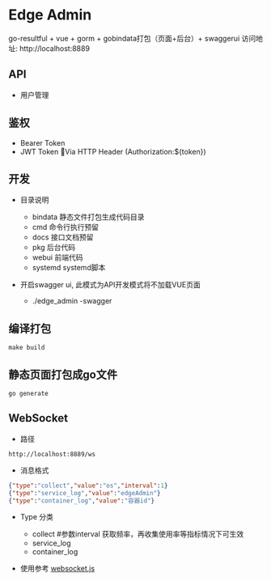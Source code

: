 # Edge Admin
go-resultful + vue + gorm + gobindata打包（页面+后台）+ swaggerui
访问地址: http://localhost:8889

## API
- 用户管理


## 鉴权
- Bearer Token 
- JWT Token Via HTTP Header (Authorization:${token})

## 开发

- 目录说明
  - bindata  静态文件打包生成代码目录
  - cmd      命令行执行预留
  - docs     接口文档预留
  - pkg      后台代码
  - webui    前端代码
  - systemd  systemd脚本

- 开启swagger ui, 此模式为API开发模式将不加载VUE页面
  - ./edge_admin -swagger

## 编译打包

```shell
make build
```
## 静态页面打包成go文件
```shell
go generate
```

## WebSocket
- 路径
```
http://localhost:8889/ws
```
- 消息格式
```json
{"type":"collect","value":"os","interval":1}
{"type":"service_log","value":"edgeAdmin"}
{"type":"container_log","value":"容器id"}
```
 
- Type 分类
  - collect  #参数interval 获取频率，再收集使用率等指标情况下可生效
  - service_log
  - container_log

- 使用参考
[websocket.js](pkg/websocket/websocket.js)